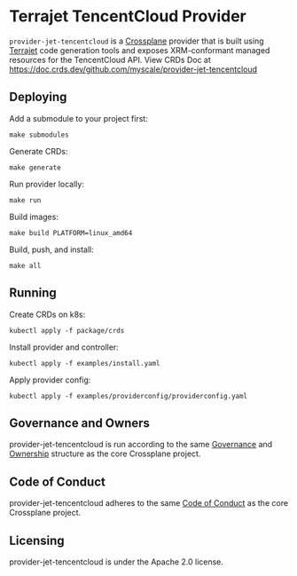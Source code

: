 # Terrajet TencentCloud Provider

`provider-jet-tencentcloud` is a [Crossplane](https://crossplane.io/) provider that
is built using [Terrajet](https://github.com/crossplane/terrajet) code
generation tools and exposes XRM-conformant managed resources for the
TencentCloud API. View CRDs Doc at https://doc.crds.dev/github.com/myscale/provider-jet-tencentcloud

## Deploying
Add a submodule to your project first:
```console
make submodules
```

Generate CRDs:
```console
make generate
```

Run provider locally:
```console
make run
```

Build images:
```console
make build PLATFORM=linux_amd64
```

Build, push, and install:
```console
make all
```

## Running

Create CRDs on k8s:
```console
kubectl apply -f package/crds
```

Install provider and controller:
```console
kubectl apply -f examples/install.yaml 
```

Apply provider config:
```console
kubectl apply -f examples/providerconfig/providerconfig.yaml
```

## Governance and Owners

provider-jet-tencentcloud is run according to the same
[Governance](https://github.com/crossplane/crossplane/blob/master/GOVERNANCE.md)
and [Ownership](https://github.com/crossplane/crossplane/blob/master/OWNERS.md)
structure as the core Crossplane project.

## Code of Conduct

provider-jet-tencentcloud adheres to the same [Code of
Conduct](https://github.com/crossplane/crossplane/blob/master/CODE_OF_CONDUCT.md)
as the core Crossplane project.

## Licensing

provider-jet-tencentcloud is under the Apache 2.0 license.
